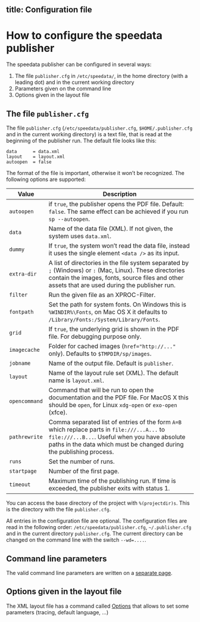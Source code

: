 title: Configuration file
---
How to configure the speedata publisher
=======================================

The speedata publisher can be configured in several ways:

1.  The file `publisher.cfg` in `/etc/speedata/`, in the home directory
    (with a leading dot) and in the current working directory
2.  Parameters given on the command line
3.  Options given in the layout file

The file `publisher.cfg`
------------------------

The file `publisher.cfg` (`/etc/speedata/publisher.cfg`,
`$HOME/.publisher.cfg` and in the current working directory) is a text
file, that is read at the beginning of the publisher run. The default
file looks like this:

    data      = data.xml
    layout    = layout.xml
    autoopen  = false

The format of the file is important, otherwise it won’t be recognized.
The following options are supported:

Value | Description
------|------------
`autoopen` | if `true`, the publisher opens the PDF file. Default: `false`. The  same effect can be achieved if you run `sp --autoopen`.
`data` | Name of the data file (XML). If not given, the system uses `data.xml`.
`dummy` | If `true`, the system won’t read the data file, instead it uses the single element `<data />` as its input.
`extra-dir` | A list of directories in the file system separated by `;` (Windows) or `:` (Mac, Linux). These directories contain the images, fonts, source files and other assets that are used during the publisher run.
`filter` | Run the given file as an XPROC-Filter.
`fontpath` | Set the path for system fonts. On Windows this is `%WINDIR%\Fonts`, on Mac OS X it defaults to `/Library/Fonts:/System/Library/Fonts`.
`grid` | If `true`, the underlying grid is shown in the PDF file. For debugging purpose only.
`imagecache` | Folder for cached images (`href="http://..."` only). Defaults to `$TMPDIR/sp/images`.
`jobname` | Name of the output file. Default is `publisher`.
`layout` | Name of the layout rule set (XML). The default name is `layout.xml`.
`opencommand` | Command that will be run to open the documentation and the PDF file. For MacOS X this should be `open`, for Linux `xdg-open` or `exo-open` (xfce).
`pathrewrite` | Comma separated list of entries of the form `A=B` which replace parts in `file:///...A...` to `file:///...B...`. Useful when you have absolute paths in the data which must be changed during the publishing process.
`runs` | Set the number of runs.
`startpage` | Number of the first page.
`timeout` | Maximum time of the publishing run. If time is exceeded, the publisher exits with status 1.

You can access the base directory of the project with `%(projectdir)s`.
This is the directory with the file `publisher.cfg`.

All entries in the configuration file are optional. The configuration
files are read in the following order: `/etc/speedata/publisher.cfg`,
`~/.publisher.cfg` and in the current directory `publisher.cfg`. The
current directory can be changed on the command line with the switch
`--wd=....`.

Command line parameters
-----------------------

The valid command line parameters are written on a [separate
page](commandline.html).

Options given in the layout file
--------------------------------

The XML layout file has a command called
[Options](../commands-en/options.html) that allows to set some
parameters (tracing, default language, …)
